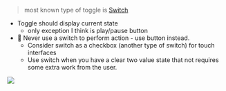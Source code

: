 > most known type of toggle is [Switch](../Information%20Technology/Programming/Apple%20Technologies/Apple%20Platform%20Frameworks/UIKit/UISwitch.md)

- Toggle should display current state
	- only exception I think is play/pause button 
- 🚨 Never use a switch to perform action - use button instead. 
	- Consider switch as a checkbox (another type of switch) for touch interfaces
	- Use switch when you have a clear two value state that not requires some extra work from the user.

![](https://developer.apple.com/design/human-interface-guidelines/images/intro/components/toggles-intro-dark_2x.png)